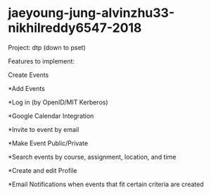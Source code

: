 # jaeyoung-jung-alvinzhu33-nikhilreddy6547-2018

Project: dtp (down to pset)

Features to implement:

Create Events

*Add Events

*Log in (by OpenID/MIT Kerberos)

*Google Calendar Integration

*Invite to event by email

*Make Event Public/Private

*Search events by course, assignment, location, and time

*Create and edit Profile

*Email Notifications when events that fit certain criteria are created
